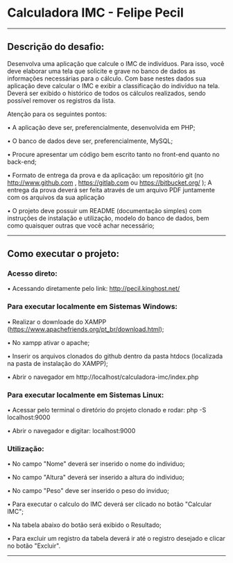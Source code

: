 # Calculadora IMC - Felipe Pecil
<hr>
<h2>Descrição do desafio:</h2>
Desenvolva uma aplicação que calcule o IMC de indivíduos. Para isso, você deve
elaborar uma tela que solicite e grave no banco de dados as informações necessárias para o
cálculo. Com base nestes dados sua aplicação deve calcular o IMC e exibir a classificação
do indivíduo na tela. Deverá ser exibido o histórico de todos os cálculos realizados, sendo
possível remover os registros da lista.

Atenção para os seguintes pontos:

• A aplicação deve ser, preferencialmente, desenvolvida em PHP;

• O banco de dados deve ser, preferencialmente, MySQL;

• Procure apresentar um código bem escrito tanto no front-end quanto no back-end;

• Formato de entrega da prova e da aplicação: um repositório git (no
http://www.github.com , https://gitlab.com ou https://bitbucket.org/ );
A entrega da prova deverá ser feita através de um arquivo PDF juntamente com os
arquivos da sua aplicação

• O projeto deve possuir um README (documentação simples) com instruções de
instalação e utilização, modelo do banco de dados, bem como quaisquer outras que
você achar necessário;
<hr>

<h2>Como executar o projeto: </h2>
<h3> Acesso direto: </h3>

• Acessando diretamente pelo link: http://pecil.kinghost.net/

<h3> Para executar localmente em Sistemas Windows: </h3>

• Realizar o downloade do XAMPP (https://www.apachefriends.org/pt_br/download.html);

• No xampp ativar o apache;

• Inserir os arquivos clonados do github dentro da pasta htdocs (localizada na pasta de instalação do XAMPP);

• Abrir o navegador em http://localhost/calculadora-imc/index.php

<h3> Para executar localmente em Sistemas Linux: </h3>

• Acessar pelo terminal o diretório do projeto clonado e rodar: php -S localhost:9000

• Abrir o navegador e digitar: localhost:9000

<h3> Utilização: </h3>

• No campo "Nome" deverá ser inserido o nome do individuo;

• No campo "Altura" deverá ser inserido a altura do individuo;

• No campo "Peso" deve ser inserido o peso do inviduo;

•  Para executar o calculo do IMC deverá ser clicado no botão "Calcular IMC";

• Na tabela abaixo do botão será exibido o Resultado;

• Para excluir um registro da tabela deverá ir até o registro desejado e clicar no botão "Excluir".
<hr>
